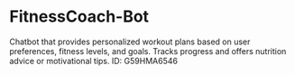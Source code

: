 # FitnessCoach-Bot
Chatbot that provides personalized workout plans based on user preferences, fitness levels, and goals. Tracks progress and offers nutrition advice or motivational tips. ID: G59HMA6546
